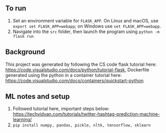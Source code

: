 ## To run

1. Set an environment variable for `FLASK_APP`. On Linux and macOS, use `export set FLASK_APP=webapp`; on Windows use `set FLASK_APP=webapp`.
2. Navigate into the `src` folder, then launch the program using `python -m flask run`

## Background

This project was generated by following the CS code flask tutorial here: https://code.visualstudio.com/docs/python/tutorial-flask, Dockerfile generated using the python in a container tutorial here: https://code.visualstudio.com/docs/containers/quickstart-python

## ML notes and setup

1. Followed tutorial here, important steps below: https://techvidvan.com/tutorials/twitter-hashtag-prediction-machine-learning/
2. `pip install numpy, pandas, pickle, nltk, tensorflow, sklearn`
